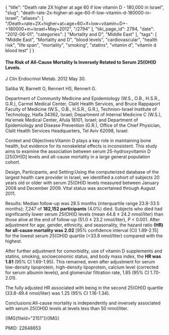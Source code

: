 {
    "title": "Death rate 2X higher at age 60 if low vitamin D - 180,000 in Israel",
    "slug": "death-rate-2x-higher-at-age-60-if-low-vitamin-d-180000-in-israel",
    "aliases": [
        "/Death+rate+2X+higher+at+age+60+if+low+vitamin+D+-+180000+in+Israel+May+2012",
        "/2794"
    ],
    "tiki_page_id": 2794,
    "date": "2012-06-01",
    "categories": [
        "Mortality and D",
        "Middle East"
    ],
    "tags": [
        "Middle East",
        "Mortality and D",
        "blood levels",
        "cardiovascular",
        "health risk",
        "life span",
        "mortality",
        "smoking",
        "statins",
        "vitamin d",
        "vitamin d blood test"
    ]
}


#### The Risk of All-Cause Mortality Is Inversely Related to Serum 25(OH)D Levels.

J Clin Endocrinol Metab. 2012 May 30. 

Saliba W, Barnett O, Rennert HS, Rennert G.

Department of Community Medicine and Epidemiology (W.S., O.B., H.S.R., G.R.), Carmel Medical Center, Clalit Health Services, and Bruce Rappaport Faculty of Medicine (W.S., O.B., H.S.R., G.R.), Technion-Israel Institute of Technology, Haifa 34362, Israel; Department of Internal Medicine C (W.S.), Ha'emek Medical Center, Afula 18101, Israel; and Department of Epidemiology and Disease Prevention (G.R.), Office of the Chief Physician, Clalit Health Services Headquarters, Tel Aviv 62098, Israel.

Context and Objectives:Vitamin D plays a key role in maintaining bone health, but evidence for its nonskeletal effects is inconsistent. This study aims to examine the association between serum 25-hydroxyvitamin D <span>[25(OH)D]</span> levels and all-cause mortality in a large general population cohort.

Design, Participants, and Setting:Using the computerized database of the largest health care provider in Israel, we identified a cohort of subjects 20 years old or older with serum 25(OH)D levels measured between January 2008 and December 2009. Vital status was ascertained through August 2011.

Results: Median follow-up was 28.5 months (interquartile range 23.8-33.5 months); 7,247 of  **182,152 participants**  (4.0%) died. Subjects who died had significantly lower serum 25(OH)D levels (mean 44.8 ± 24.2 nmol/liter) than those alive at the end of follow-up (51.0 ± 23.2 nmol/liter), P < 0.001. After adjustment for age, gender, ethnicity, and seasonality, the hazard ratio  **(HR) for all-cause mortality was 2.02**  <span>[95% confidence interval (CI) 1.89-2.15]</span> for the lowest serum 25(OH)D quartile (<33.8 nmol/liter) compared with the highest. 

After further adjustment for comorbidity, use of vitamin D supplements and statins, smoking, socioeconomic status, and body mass index, the  **HR was 1.81**  (95% CI 1.69-1.95). This remained, even after adjustment for serum low-density lipoprotein, high-density lipoprotein, calcium level (corrected for serum albumin levels), and glomerular filtration rate, 1.85 (95% CI 1.70-2.01). 

The fully adjusted HR associated with being in the second 25(OH)D quartile (33.8-49.4 nmol/liter) was 1.25 (95% CI 1.16-1.34).

Conclusions:All-cause mortality is independently and inversely associated with serum 25(OH)D levels at levels less than 50 nmol/liter.

{IMG(fileId="2151")}{IMG}

PMID: 22648653